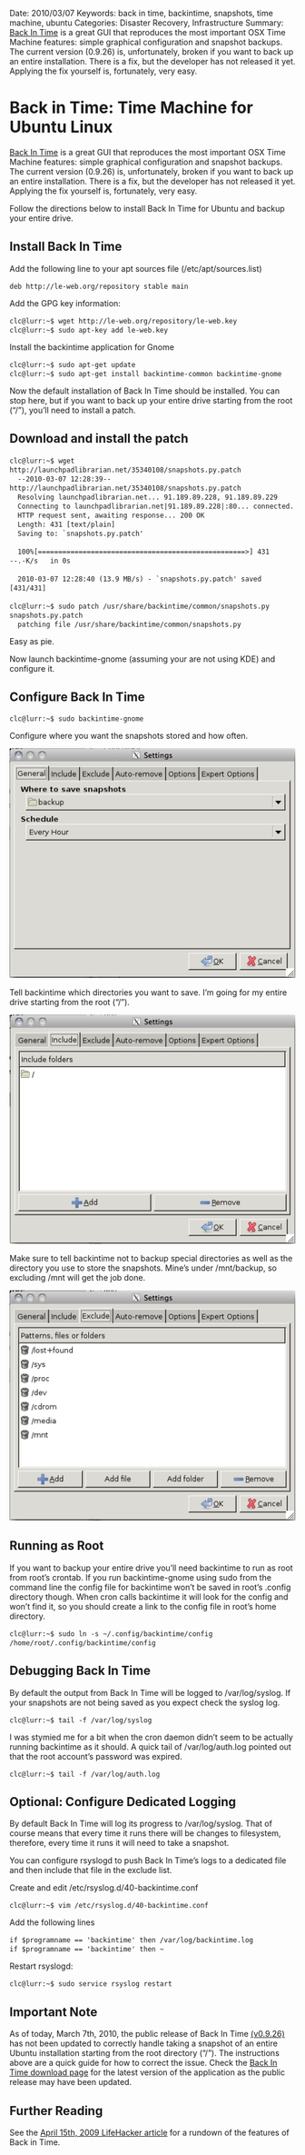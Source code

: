 Date: 2010/03/07
Keywords: back in time, backintime, snapshots, time machine, ubuntu
Categories: Disaster Recovery, Infrastructure
Summary: [Back In Time](http://backintime.le-web.org/) is a great GUI that reproduces the most important OSX Time Machine features: simple graphical configuration and snapshot backups. The current version (0.9.26) is, unfortunately, broken if you want to back up an entire installation. There is a fix, but the developer has not released it yet. Applying the fix yourself is, fortunately, very easy.

# Back in Time: Time Machine for Ubuntu Linux

[Back In Time](http://backintime.le-web.org/) is a great GUI that reproduces the most important OSX Time Machine features: simple graphical configuration and snapshot backups. The current version (0.9.26) is, unfortunately, broken if you want to back up an entire installation. There is a fix, but the developer has not released it yet. Applying the fix yourself is, fortunately, very easy.

Follow the directions below to install Back In Time for Ubuntu and backup your entire drive.

## Install Back In Time

Add the following line to your apt sources file (/etc/apt/sources.list)

    deb http://le-web.org/repository stable main

Add the GPG key information:

    clc@lurr:~$	wget http://le-web.org/repository/le-web.key
    clc@lurr:~$	sudo apt-key add le-web.key

Install the backintime application for Gnome

    clc@lurr:~$	sudo apt-get update
    clc@lurr:~$	sudo apt-get install backintime-common backintime-gnome

Now the default installation of Back In Time should be installed. You can stop here, but if you want to back up your entire drive starting from the root (“/”), you’ll need to install a patch.

## Download and install the patch
    clc@lurr:~$ wget http://launchpadlibrarian.net/35340108/snapshots.py.patch
      --2010-03-07 12:28:39--  http://launchpadlibrarian.net/35340108/snapshots.py.patch
      Resolving launchpadlibrarian.net... 91.189.89.228, 91.189.89.229
      Connecting to launchpadlibrarian.net|91.189.89.228|:80... connected.
      HTTP request sent, awaiting response... 200 OK
      Length: 431 [text/plain]
      Saving to: `snapshots.py.patch'
     
      100%[===================================================>] 431      --.-K/s   in 0s      
     
      2010-03-07 12:28:40 (13.9 MB/s) - `snapshots.py.patch' saved [431/431]
     
    clc@lurr:~$ sudo patch /usr/share/backintime/common/snapshots.py snapshots.py.patch
      patching file /usr/share/backintime/common/snapshots.py

Easy as pie.

Now launch backintime-gnome (assuming your are not using KDE) and configure it.


## Configure Back In Time
    clc@lurr:~$ sudo backintime-gnome

Configure where you want the snapshots stored and how often.

![Back In Time Settings - General](/images/blog/backintime/general.png)

Tell backintime which directories you want to save. I’m going for my entire drive starting from the root (“/”). 

![Back In Time Settings: Include](/images/blog/backintime/include.png)

Make sure to tell backintime not to backup special directories as well as the directory you use to store the snapshots. Mine’s under /mnt/backup, so excluding /mnt will get the job done.

![Back In Time Settings: Exclude](/images/blog/backintime/exclude.png)


## Running as Root
If you want to backup your entire drive you’ll need backintime to run as root from root’s crontab. If you run backintime-gnome using sudo from the command line the config file for backintime won’t be saved in root’s .config directory though. When cron calls backintime it will look for the config and won’t find it, so you should create a link to the config file in root’s home directory.

    clc@lurr:~$ sudo ln -s ~/.config/backintime/config /home/root/.config/backintime/config

## Debugging Back In Time
By default the output from Back In Time will be logged to /var/log/syslog. If your snapshots are not being saved as you expect check the syslog log.

    clc@lurr:~$ tail -f /var/log/syslog

I was stymied me for a bit when the cron daemon didn’t seem to be actually running backintime as it should. A quick tail of /var/log/auth.log pointed out that the root account’s password was expired.

    clc@lurr:~$ tail -f /var/log/auth.log

## Optional: Configure Dedicated Logging
By default Back In Time will log its progress to /var/log/syslog. That of course means that every time it runs there will be changes to filesystem, therefore, every time it runs it will need to take a snapshot.

You can configure rsyslogd to push Back In Time’s logs to a dedicated file and then include that file in the exclude list.

Create and edit /etc/rsyslog.d/40-backintime.conf

    clc@lurr:~$ vim /etc/rsyslog.d/40-backintime.conf

Add the following lines

    if $programname == 'backintime' then /var/log/backintime.log
    if $programname == 'backintime' then ~

Restart rsyslogd:

    clc@lurr:~$ sudo service rsyslog restart

## Important Note
As of today, March 7th, 2010, the public release of Back In Time [(v0.9.26)](http://backintime.le-web.org/download/backintime/backintime-0.9.26_src.tar.gz) has not been updated to correctly handle taking a snapshot of an entire Ubuntu installation starting from the root directory (“/”). The instructions above are a quick guide for how to correct the issue. Check the [Back In Time download page](http://backintime.le-web.org/download_page/) for the latest version of the application as the public release may have been updated.

## Further Reading
See the [April 15th, 2009 LifeHacker article](http://lifehacker.com/5212899/back-in-time-does-full-linux-backups-in-one-click) for a rundown of the features of Back in Time.
